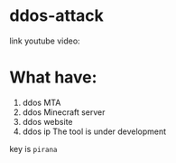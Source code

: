 # ddos-attack

link youtube video:

# What have:
1. ddos MTA
2. ddos Minecraft server
3. ddos website
4. ddos ip
The tool is under development

key is `pirana`
